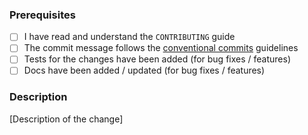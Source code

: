 ### Prerequisites

- [ ] I have read and understand the `CONTRIBUTING` guide
- [ ] The commit message follows the [conventional commits][cc] guidelines
- [ ] Tests for the changes have been added (for bug fixes / features)
- [ ] Docs have been added / updated (for bug fixes / features)

### Description

[Description of the change]

[cc]: https://www.conventionalcommits.org/en/v1.0.0/#summary
